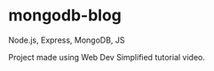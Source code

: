 # mongodb-blog
Node.js, Express, MongoDB, JS

Project made using Web Dev Simplified tutorial video.
